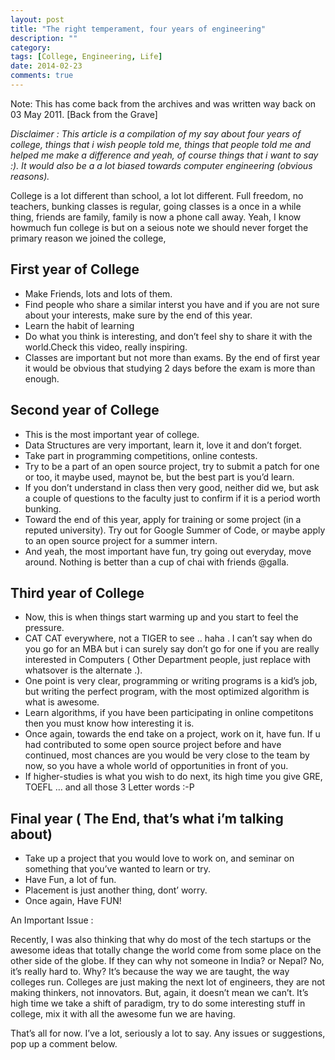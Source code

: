```yaml
---
layout: post
title: "The right temperament, four years of engineering"
description: ""
category: 
tags: [College, Engineering, Life]
date: 2014-02-23
comments: true
---
```

Note: This has come back from the archives and was written way back on 03 May 2011. [Back from the Grave]

*Disclaimer : This article is a compilation of my say about four years of college, things that i wish people told me, things that people told me and helped me make a difference and yeah, of course things that i want to say :). It would also be a a lot biased towards computer engineering (obvious reasons).*

College is a lot different than school, a lot lot different. Full freedom, no teachers, bunking classes is regular, going classes is a once in a while thing, friends are family, family is now a phone call away. Yeah, I know howmuch fun college is but on a seious note we should never forget the primary reason we joined the college,

## First year of College

* Make Friends, lots and lots of them.
* Find people who share a similar interst you have and if you are not sure about your interests, make sure by the end of this year.
* Learn the habit of learning
* Do what you think is interesting, and don’t feel shy to share it with the world.Check this video, really inspiring.
* Classes are important but not more than exams. By the end of first year it would be obvious that studying 2 days before the exam is more than enough.

## Second year of College

* This is the most important year of college.
* Data Structures are very important, learn it, love it and don’t forget.
* Take part in programming competitions, online contests.
* Try to be a part of an open source project, try to submit a patch for one or too, it maybe used, maynot be, but the best part is you’d learn.
* If you don’t understand in class then very good, neither did we, but ask a couple of questions to the faculty just to confirm if it is a period worth bunking.
* Toward the end of this year, apply for training or some project (in a reputed university). Try out for Google Summer of Code, or maybe apply to an open source project for a summer intern.
* And yeah, the most important have fun, try going out everyday, move around. Nothing is better than a cup of chai with friends @galla.

## Third year of College

* Now, this is when things start warming up and you start to feel the pressure.
* CAT CAT everywhere, not a TIGER to see .. haha . I can’t say when do you go for an MBA but i can surely say don’t go for one if you are really interested in Computers ( Other Department people, just replace with whatsover is the alternate .).
* One point is very clear, programming or writing programs is a kid’s job, but writing the perfect program, with the most optimized algorithm is what is awesome.
* Learn algorithms, if you have been participating in online competitons then you must know how interesting it is.
* Once again, towards the end take on a project, work on it, have fun. If u had contributed to some open source project before and have continued, most chances are you would be very close to the team by now, so you have a whole world of opportunities in front of you.
* If higher-studies is what you wish to do next, its high time you give GRE, TOEFL … and all those 3 Letter words :-P

## Final year ( The End, that’s what i’m talking about)

* Take up a project that you would love to work on, and seminar on something that you’ve wanted to learn or try.
* Have Fun, a lot of fun.
* Placement is just another thing, dont’ worry.
* Once again, Have FUN!

An Important Issue :

Recently, I was also thinking that why do most of the tech startups or the awesome ideas that totally change the world come from some place on the other side of the globe. If they can why not someone in India? or Nepal? No, it’s really hard to. Why? It’s because the way we are taught, the way colleges run. Colleges are just making the next lot of engineers, they are not making thinkers, not innovators. But, again, it doesn’t mean we can’t. It’s high time we take a shift of paradigm, try to do some interesting stuff in college, mix it with all the awesome fun we are having.

That’s all for now. I’ve a lot, seriously a lot to say. Any issues or suggestions, pop up a comment below.

